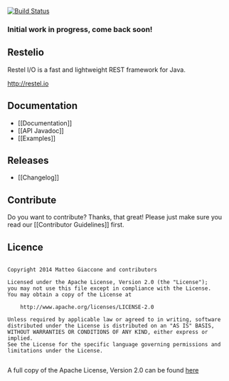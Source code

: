 [![Build Status](https://travis-ci.org/mgiaccone/restelio.svg?branch=develop)](https://travis-ci.org/mgiaccone/restelio)

### Initial work in progress, come back soon!

## Restelio

Restel I/O is a fast and lightweight REST framework for Java. 

http://restel.io

<!--
I know you're thinking "Oh dear... another one!", well.. YES! The development started 
-->

## Documentation

* [[Documentation]]
* [[API Javadoc]]
* [[Examples]]

## Releases
* [[Changelog]]

## Contribute

Do you want to contribute? Thanks, that great! Please just make sure you read our [[Contributor Guidelines]] first.

## Licence

```

Copyright 2014 Matteo Giaccone and contributors

Licensed under the Apache License, Version 2.0 (the "License");
you may not use this file except in compliance with the License.
You may obtain a copy of the License at

    http://www.apache.org/licenses/LICENSE-2.0

Unless required by applicable law or agreed to in writing, software
distributed under the License is distributed on an "AS IS" BASIS,
WITHOUT WARRANTIES OR CONDITIONS OF ANY KIND, either express or implied.
See the License for the specific language governing permissions and
limitations under the License.


```

A full copy of the Apache License, Version 2.0 can be found [here](http://www.apache.org/licenses/LICENSE-2.0)

<!--
http://semver.org/
netty.io
http://danielkummer.github.io/git-flow-cheatsheet/
-->
